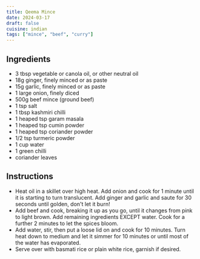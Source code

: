 ```yaml
---
title: Qeema Mince
date: 2024-03-17
draft: false
cuisine: indian
tags: ["mince", "beef", "curry"]
---
```


## Ingredients
- 3 tbsp vegetable or canola oil, or other neutral oil
- 18g ginger, finely minced or as paste
- 15g garlic, finely minced or as paste
- 1 large onion, finely diced
- 500g beef mince (ground beef)
- 1 tsp salt
- 1 tbsp kashmiri chilli
- 1 heaped tsp garam masala
- 1 heaped tsp cumin powder
- 1 heaped tsp coriander powder
- 1/2 tsp turmeric powder
- 1 cup water
- 1 green chilli
- coriander leaves

## Instructions
- Heat oil in a skillet over high heat. Add onion and cook for 1 minute until it is starting to turn translucent. Add ginger and garlic and saute for 30 seconds until golden, don't let it burn!
- Add beef and cook, breaking it up as you go, until it changes from pink to light brown. Add remaining ingredients EXCEPT water. Cook for a further 2 minutes to let the spices bloom.
- Add water, stir, then put a loose lid on and cook for 10 minutes. Turn heat down to medium and let it simmer for 10 minutes or until most of the water has evaporated.
- Serve over with basmati rice or plain white rice, garnish if desired.

